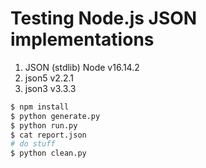 # Testing Node.js JSON implementations

1. JSON (stdlib) Node v16.14.2  
2. json5 v2.2.1  
3. json3 v3.3.3  

``` bash
$ npm install
$ python generate.py
$ python run.py
$ cat report.json
# do stuff
$ python clean.py
```
